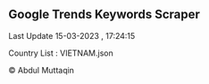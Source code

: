 

## Google Trends Keywords Scraper 
 
Last Update 15-03-2023 , 17:24:15

Country List :
VIETNAM.json



© Abdul Muttaqin 
